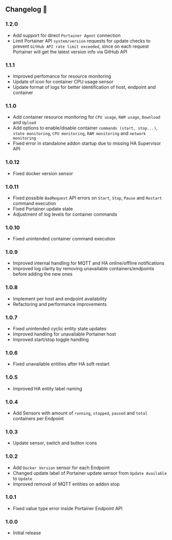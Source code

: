 ﻿## Changelog 🚀
### 1.2.0
- Add support for direct `Portainer Agent` connection
- Limit Portainer API `system/version` requests for update checks to prevent `GitHub API rate limit exceeded`, since on each request Portainer will get the latest version info via GitHub API

### 1.1.1
- Improved perfomance for resource monitoring
- Update of icon for container CPU usage sensor
- Update format of logs for better identification of host, endpoint and container

### 1.1.0
- Add container resource monitoring for `CPU usage`, `RAM usage`, `Download` and `Upload`
- Add options to enable/disable container `commands (start, stop...)`, `state monitoring`, `CPU monitoring`, `RAM monitoring` and `network monitoring`
- Fixed error in standalone addon startup due to missing HA Supervisor API

### 1.0.12
- Fixed docker version sensor

### 1.0.11
- Fixed possible `BadRequest` API errors on `Start`, `Stop`, `Pause` and `Restart` command execution
- Fixed Portainer update state
- Adjustment of log levels for container commands

### 1.0.10
- Fixed unintended container command execution

### 1.0.9
- Improved internal handling for MQTT and HA online/offline notifications
- Improved log clarity by removing unavailable containers/endpoints before adding the new ones

### 1.0.8
- Implement per host and endpoint availability
- Refactoring and performance improvements

### 1.0.7
- Fixed unintended cyclic entity state updates
- Improved handling for unavailable Portainer host
- Improved start/stop toggle handling

### 1.0.6
- Fixed unavailable entities after HA soft restart

### 1.0.5
- Improved HA entity label naming

### 1.0.4
- Add Sensors with amount of `running`, `stopped`, `paused` and `total` containers per Endpoint

### 1.0.3
- Update sensor, switch and button icons

### 1.0.2
- Add `Docker Version` sensor for each Endpoint
- Changed update label of Portainer update sensor from `Update Available` to `Update`
- Improved removal of MQTT entities on addon stop

### 1.0.1
- Fixed value type error inside Portainer Endpoint API

### 1.0.0
- Initial release